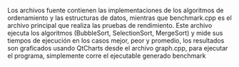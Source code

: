 Los archivos fuente contienen las implementaciones de los algoritmos de ordenamiento y las estructuras de datos, mientras que benchmark.cpp es el archivo principal que realiza las pruebas de rendimiento. Este archivo ejecuta los algoritmos (BubbleSort, SelectionSort, MergeSort) y mide sus tiempos de ejecución en los casos mejor, peor y promedio, los resultados son graficados usando QtCharts desde el archivo graph.cpp, para ejecutar el programa, simplemente corre el ejecutable generado benchmark
